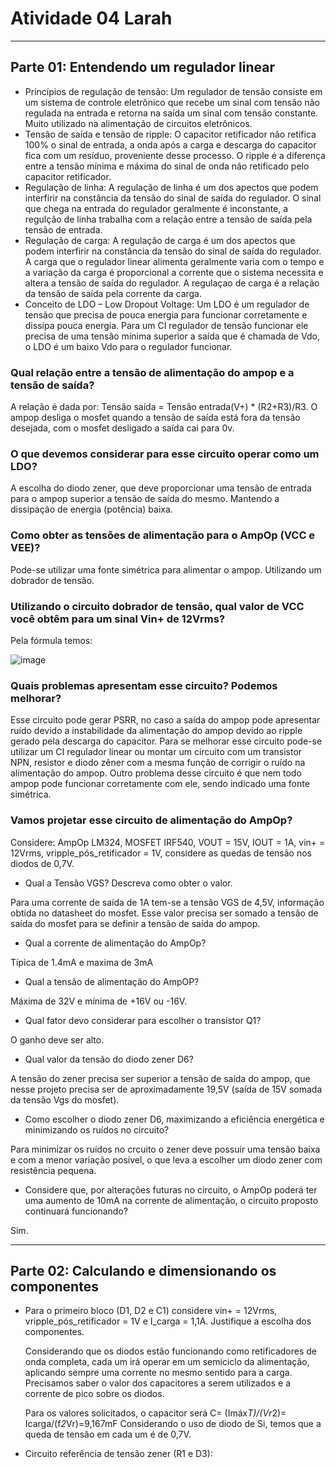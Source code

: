 # Atividade 04 Larah

-----------------------

## Parte 01: Entendendo um regulador linear

 * Princípios de regulação de tensão: Um regulador de tensão consiste em um sistema de controle eletrônico que recebe um sinal com tensão não regulada na entrada e retorna na saída um sinal com tensão constante. Muito utilizado na alimentação de circuitos eletrônicos.
 * Tensão de saída e tensão de ripple: O capacitor retificador não retifica 100% o sinal de entrada, a onda após a carga e descarga do capacitor fica com um resíduo, proveniente desse processo. O ripple é a diferença entre a tensão mínima e máxima do sinal de onda não retificado pelo capacitor retificador.
 * Regulação de linha: A regulação de linha é um dos apectos que podem interfirir na constância da tensão do sinal de saída do regulador. O sinal que chega na entrada do regulador geralmente é inconstante,  a regulção de linha trabalha com a relação entre a tensão de saída pela tensão de entrada.
 * Regulação de carga: A regulação de carga é um dos apectos que podem interfirir na constância da tensão do sinal de saída do regulador. A carga que o regulador linear alimenta geralmente varia com o tempo e a variação da carga é proporcional a corrente que o sistema necessita e altera a tensão de saída do regulador. A regulaçao de carga é a relação da tensão de saída pela corrente da carga.   
 * Conceito de LDO – Low Dropout Voltage: Um LDO é um regulador de tensão que precisa de pouca energia para funcionar corretamente e dissipa pouca energia. Para um CI regulador de tensão funcionar ele precisa de uma tensão mínima superior a saída que é chamada de Vdo, o LDO é um baixo Vdo para o regulador funcionar.

### Qual relação entre a tensão de alimentação do ampop e a tensão de saída?
  A relação é dada por: Tensão saída = Tensão entrada(V+) * (R2+R3)/R3. O ampop desliga o mosfet quando a tensão de saída está fora da tensão desejada, com o mosfet desligado a saída cai para 0v.  
### O que devemos considerar para esse circuito operar como um LDO?
  A escolha do diodo zener, que deve proporcionar uma tensão de entrada para o ampop superior a tensão de saída do mesmo. Mantendo a dissipação de energia (potência) baixa.
### Como obter as tensões de alimentação para o AmpOp (VCC e VEE)?
  Pode-se utilizar uma fonte simétrica para alimentar o ampop. Utilizando um dobrador de tensão.
  
### Utilizando o circuito dobrador de tensão, qual valor de VCC você obtêm para um sinal Vin+ de 12Vrms?

  Pela fórmula temos:
  
  ![image](https://user-images.githubusercontent.com/58013651/116172357-0237dd00-a6e1-11eb-92fc-26a46f9fb9a7.png)
  
  
### Quais problemas apresentam esse circuito? Podemos melhorar?

  Esse circuito pode gerar PSRR, no caso a saída do ampop pode apresentar ruído devido a instabilidade da alimentação do ampop devido ao ripple gerado pela descarga do capacitor. Para se melhorar esse circuito pode-se utilizar um CI regulador linear ou montar um circuito com um transistor NPN, resistor e diodo zêner com a mesma função de corrigir o ruído na alimentação do ampop. Outro problema desse circuito é que nem todo ampop pode funcionar corretamente com ele, sendo indicado uma fonte simétrica.
  
### Vamos projetar esse circuito de alimentação do AmpOp?

Considere: AmpOp LM324, MOSFET IRF540, VOUT = 15V, IOUT = 1A, vin+ = 12Vrms, vripple_pós_retificador =
1V, considere as quedas de tensão nos diodos de 0,7V.

- Qual a Tensão VGS? Descreva como obter o valor.

Para uma corrente de saída de 1A tem-se a tensão VGS de 4,5V, informação obtida no datasheet do mosfet.
Esse valor precisa ser somado a tensão de saída do mosfet para se definir a tensão de saída do ampop.

- Qual a corrente de alimentação do AmpOp?

Típica de 1.4mA e maxima de 3mA

- Qual a tensão de alimentação do AmpOP?

Máxima de 32V e mínima de +16V ou -16V.

- Qual fator devo considerar para escolher o transistor Q1?

O ganho deve ser alto. 

- Qual valor da tensão do diodo zener D6?

A tensão do zener precisa ser superior a tensão de saída do ampop, que nesse projeto precisa ser de aproximadamente 19,5V (saída de 15V somada da tensão Vgs do mosfet).

- Como escolher o diodo zener D6, maximizando a eficiência energética e
minimizando os ruídos no circuito?

Para minimizar os ruídos no crcuito o zener deve possuir uma tensão baixa e com a menor variação posível, o que leva a escolher um diodo zener com resistência pequena.

- Considere que, por alterações futuras no circuito, o AmpOp poderá ter uma
aumento de 10mA na corrente de alimentação, o circuito proposto continuará
funcionando?

Sim.

-------------------------------------------
## Parte 02: Calculando e dimensionando os componentes

- Para o primeiro bloco (D1, D2 e C1) considere vin+ = 12Vrms, vripple_pós_retificador = 1V e I_carga =
1,1A. Justifique a escolha dos componentes.

  Considerando que os diodos estão funcionando como retificadores de onda completa, cada um irá operar em um semiciclo da alimentação, aplicando sempre uma corrente no mesmo sentido para a carga. Precisamos saber o valor dos capacitores a serem utilizados e a corrente de pico sobre os diodos.
  
  Para os valores solicitados, o capacitor será C= (Imáx*T)/(Vr*2)= Icarga/(f*2*Vr)=9,167mF
Considerando o uso de diodo de Si, temos que a queda de tensão em cada um é de 0,7V.

- Circuito referência de tensão zener (R1 e D3):

